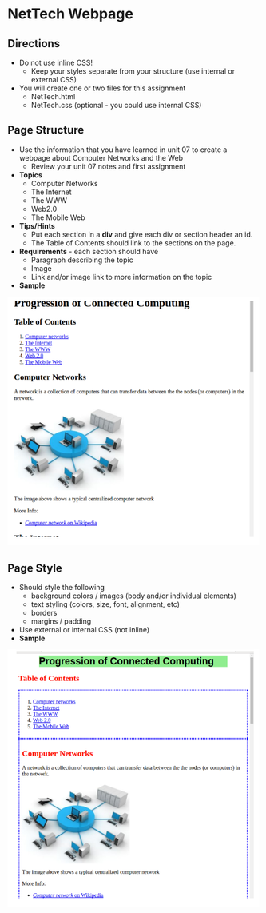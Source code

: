 # NetTech Webpage

## Directions

- Do not use inline CSS!
    - Keep your styles separate from your structure (use internal or external CSS)
- You will create one or two files for this assignment
    - NetTech.html
    - NetTech.css (optional - you could use internal CSS)

## Page Structure

- Use the information that you have learned in unit 07 to create a webpage about Computer Networks and the Web
    - Review your unit 07 notes and first assignment
- **Topics**
    - Computer Networks
    - The Internet
    - The WWW
    - Web2.0
    - The Mobile Web
- **Tips/Hints**
    - Put each section in a **div** and give each div or section header an id.
    - The Table of Contents should link to the sections on the page.
- **Requirements** - each section should have
    - Paragraph describing the topic
    - Image
    - Link and/or image link to more information on the topic
- **Sample**

![](graphics/sample.png)

## Page Style

- Should style the following
    - background colors / images (body and/or individual elements)
    - text styling (colors, size, font, alignment, etc)
    - borders
    - margins / padding
- Use external or internal CSS (not inline)
- **Sample**

![](graphics/sample-styled.png)
